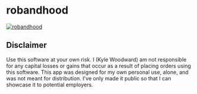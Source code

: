# robandhood



[![robandhood](https://i.imgur.com/kWdyujm.png)](https://youtu.be/WCIB01ZD-cM "robandhood")


<h2>Disclaimer</h2>
Use this software at your own risk. I (Kyle Woodward) am not responsible for any capital losses or gains that occur as a result of placing orders using this software.  This app was designed for my own personal use, alone, and was not meant for distribution. I've only made it public so that I can showcase it to potential employers.
